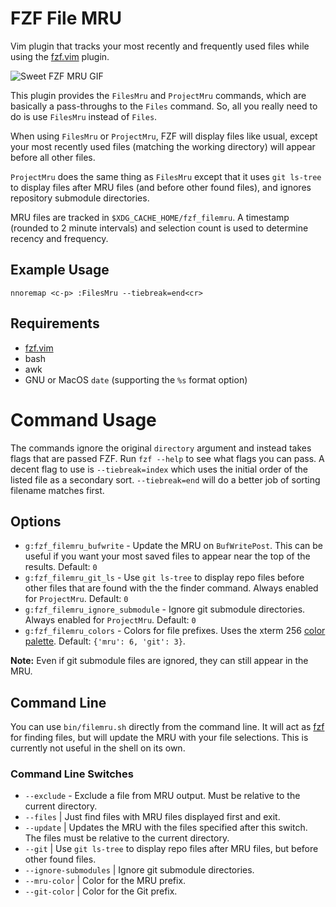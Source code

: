 # FZF File MRU

Vim plugin that tracks your most recently and frequently used files
while using the [fzf.vim](https://github.com/junegunn/fzf.vim) plugin.

![Sweet FZF MRU GIF](https://cloud.githubusercontent.com/assets/111942/14758993/2dcf6748-08e0-11e6-9b0a-3f4d33d5c87c.gif)

This plugin provides the `FilesMru` and `ProjectMru` commands, which are
basically a pass-throughs to the `Files` command.  So, all you really need to
do is use `FilesMru` instead of `Files`.

When using `FilesMru` or `ProjectMru`, FZF will display files like usual,
except your most recently used files (matching the working directory) will
appear before all other files.

`ProjectMru` does the same thing as `FilesMru` except that it uses
`git ls-tree` to display files after MRU files (and before other found files),
and ignores repository submodule directories.

MRU files are tracked in `$XDG_CACHE_HOME/fzf_filemru`.  A timestamp (rounded
to 2 minute intervals) and selection count is used to determine recency and
frequency.


## Example Usage

```vim
nnoremap <c-p> :FilesMru --tiebreak=end<cr>
```


## Requirements

- [fzf.vim](https://github.com/junegunn/fzf.vim)
- bash
- awk
- GNU or MacOS `date` (supporting the `%s` format option)


# Command Usage

The commands ignore the original `directory` argument and instead takes flags
that are passed FZF.  Run `fzf --help` to see what flags you can pass.  A
decent flag to use is `--tiebreak=index` which uses the initial order of the
listed file as a secondary sort.  `--tiebreak=end` will do a better job of
sorting filename matches first.


## Options

- `g:fzf_filemru_bufwrite` - Update the MRU on `BufWritePost`.  This can be
  useful if you want your most saved files to appear near the top of the
  results.  Default: `0`
- `g:fzf_filemru_git_ls` - Use `git ls-tree` to display repo files before other
  files that are found with the the finder command.  Always enabled for
  `ProjectMru`.  Default: `0`
- `g:fzf_filemru_ignore_submodule` - Ignore git submodule directories.  Always
  enabled for `ProjectMru`.  Default: `0`
- `g:fzf_filemru_colors` - Colors for file prefixes.  Uses the xterm 256
  [color palette][colors].  Default: `{'mru': 6, 'git': 3}`.

**Note:** Even if git submodule files are ignored, they can still appear in the
MRU.


## Command Line

You can use `bin/filemru.sh` directly from the command line.  It will act as
[fzf](https://github.com/junegunn/fzf) for finding files, but will update the
MRU with your file selections.  This is currently not useful in the shell on
its own.


### Command Line Switches

- `--exclude` - Exclude a file from MRU output.  Must be relative to the
  current directory.
- `--files` | Just find files with MRU files displayed first and exit.
- `--update` | Updates the MRU with the files specified after this switch.  The
  files must be relative to the current directory.
- `--git` | Use `git ls-tree` to display repo files after MRU files, but before
  other found files.
- `--ignore-submodules` | Ignore git submodule directories.
- `--mru-color` | Color for the MRU prefix.
- `--git-color` | Color for the Git prefix.


[colors]: https://upload.wikimedia.org/wikipedia/en/1/15/Xterm_256color_chart.svg
